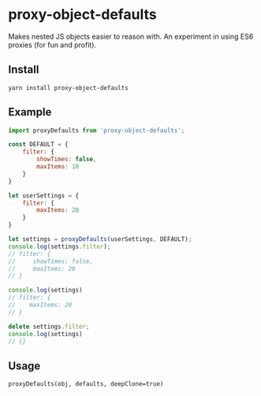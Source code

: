 proxy-object-defaults
=====================

Makes nested JS objects easier to reason with. An experiment in using ES6 proxies (for fun and profit).

## Install
`yarn install proxy-object-defaults`

## Example
```javascript
import proxyDefaults from 'proxy-object-defaults';

const DEFAULT = {
    filter: {
        showTimes: false,
        maxItems: 10
    }
}

let userSettings = {
    filter: {
        maxItems: 20
    }
}

let settings = proxyDefaults(userSettings, DEFAULT);
console.log(settings.filter);
// filter: {
//     showTimes: false,
//     maxItems: 20
// }

console.log(settings)
// filter: {
//    maxItems: 20
// }

delete settings.filter;
console.log(settings)
// {}
```

## Usage
`proxyDefaults(obj, defaults, deepClone=true)`